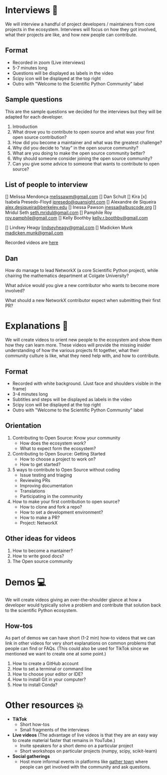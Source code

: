 # Interviews :busts_in_silhouette:

We will interview a handful of project developers / maintainers from core projects in the ecosystem.
Interviews will focus on how they got involved, what their projects are like, and how new people can contribute.

## Format

- Recorded in zoom (Live interviews)
- 5-7 minutes long
- Questions will be displayed as labels in the video
- Scipy icon will be displayed at the top right
- Outro with "Welcome to the Scientific Python Community" label

## Sample questions

This are the sample questions we decided for the interviews but they will be adapted for each developer.

1. Introduction
2. What drove you to contribute to open source and what was your first open source contribution?
3. How did you become a maintainer and what was the greatest challenge?
4. Why did you decide to “stay” in the open source community? 
5. What are you doing to make the open source community better? 
6. Why should someone consider joining the open source community?
7. Can you give some advice to someone that wants to contribute to open source?

## List of people to interview

[] Melissa Mendonça <melissawm@gmail.com>
[] Dan Schult
[] Kira
[x] Isabela Presedo-Floyd <ipresedo@quansight.com>
[] Alexandre de Siqueira <alex.desiqueira@berkeley.edu>
[] Inessa Pawson <inessa@albuscode.org>
[] Mridul Seth <seth.mridul@gmail.com>
[] Pamphile Roy <roy.pamphile@gmail.com>
[] Kelly Boothby <kelly.r.boothby@gmail.com>

[] Lindsey Heagy <lindseyheagy@gmail.com>
[] Madicken Munk <madicken.munk@gmail.com>

Recorded videos are [here](https://drive.google.com/drive/u/2/folders/1mAJ7HYQOZZipGwutc1jNGhOJ3bzfsDDC)

## Dan

How do manage to lead NetworkX (a core Scientific Python project), while
chairing the mathematics department at Colgate University?

What advice would you give a new contributor who wants to become more involved?

What should a new NetworkX contributor expect when submitting their first PR?

# Explanations :book:

We will create videos to orient new people to the ecosystem and show them how they can learn more.
These videos will provide the missing insider understanding of how the various projects fit together,
what their community culture is like, what they need help with, and how to contribute.

## Format

- Recorded with white background. (Just face and shoulders visible in the frame)
- 3-4 minutes long
- Subtitles and steps will be displayed as labels in the video
- Scipy icon will be displayed at the top right
- Outro with "Welcome to the Scientific Python Community" label


## Orientation

1. Contributing to Open Source: Know your community
	- How does the ecosystem work?
	- What to expect form the ecosystem?
2. Contributing to Open Source: Getting Started
	- How to choose a project to work on?
	- How to get started?
3. 5 ways to contribute to Open Source without coding
	- Issue testing and triaging
	- Reviewing PRs
	- Improving documentation
	- Translations
	- Participating in the community
4. How to make your first contribution to open source?
	- How to clone and fork a repo?
	- How to set a development environment?
	- How to make a PR?
	- Project: NetworkX

## Other ideas for videos

1. How to become a mantainer?
2. How to write good docs?
3. The Open source community

# Demos :computer:

We will create videos giving an over-the-shoulder glance at how a developer would typically solve a problem and contribute that solution back to the scientific Python ecosystem.

## How-tos

As part of demos we can have short (1-2 min) how-to videos that we can link in other videos for very short explanations on common problems that people can find or FAQs. (This could also be used for TikTok since we mentioned we want to create one at some point.)

1. How to create a GitHub account
2. How to set a terminal or command line
3. How to choose your editor or IDE?
4. How to install Git in your computer?
5. How to install Conda?

# Other resources :boom:

- **TikTok**
	- Short how-tos
	- Small fragments of the interviews
- **Live videos** (The advantage of live videos is that they are an easy way to create material faster that remains in YouTube.)
	- Invite speakers for a short demo on a particular project
	- Short workshops on particular projects (numpy, scipy, scikit-learn)
- **Social gatherings**
	- Host more informal events in platforms like [gather town](https://www.gather.town) where people can get involved with the community and ask questions.
	

